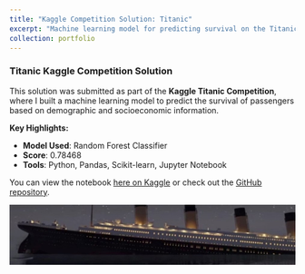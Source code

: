 ```yaml
---
title: "Kaggle Competition Solution: Titanic"
excerpt: "Machine learning model for predicting survival on the Titanic.<br/><img src='/images/titanic.png'>"
collection: portfolio
---
```


### Titanic Kaggle Competition Solution

This solution was submitted as part of the **Kaggle Titanic Competition**, where I built a machine learning model to predict the survival of passengers based on demographic and socioeconomic information.

**Key Highlights:**
- **Model Used**: Random Forest Classifier
- **Score**: 0.78468
- **Tools**: Python, Pandas, Scikit-learn, Jupyter Notebook

You can view the notebook [here on Kaggle](https://www.kaggle.com/code/dimitrijschulz/titanic-survival-prediction-score-0-78468) or check out the [GitHub repository](https://github.com/dmtschulz/kaggle-playground-solutions).

![Titanic Solution](/images/kaggle/titanic.png)
